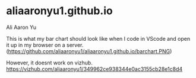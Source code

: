 # aliaaronyu1.github.io

Ali Aaron Yu


This is what my bar chart should look like when I code in VScode and open it up in my browser on a server.  
(https://github.com/aliaaronyu1/aliaaronyu1.github.io/barchart.PNG)  

However, it doesnt work on vizhub.  
https://vizhub.com/aliaaronyu1/349962ce938344e0ac3155cb28e1c8d4

